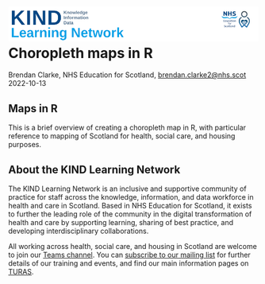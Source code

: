 ![](images/header.png) Choropleth maps in R
================
Brendan Clarke, NHS Education for Scotland, <brendan.clarke2@nhs.scot>
2022-10-13

## Maps in R

This is a brief overview of creating a choropleth map in R, with
particular reference to mapping of Scotland for health, social care, and
housing purposes.

## About the KIND Learning Network

The KIND Learning Network is an inclusive and supportive community of
practice for staff across the knowledge, information, and data workforce
in health and care in Scotland. Based in NHS Education for Scotland, it
exists to further the leading role of the community in the digital
transformation of health and care by supporting learning, sharing of
best practice, and developing interdisciplinary collaborations.

All working across health, social care, and housing in Scotland are
welcome to join our [Teams
channel](https://forms.office.com/pages/responsepage.aspx?id=veDvEDCgykuAnLXmdF5Jmn79kl25VpJIq3eErXXCYKBUMUpENjBJOENINDRFMUlYQTlCM1RVNzRSRy4u).
You can [subscribe to our mailing
list](https://forms.office.com/pages/responsepage.aspx?id=veDvEDCgykuAnLXmdF5JmpopIZB9ynRJnrPUHVFccipURjM2NkZJUkhGOFlQRjQxRFhVUTgwT0UwVyQlQCN0PWcu)
for further details of our training and events, and find our main
information pages on
[TURAS](https://learn.nes.nhs.scot/36783/knowledge-information-and-data-kind-learning-site).
